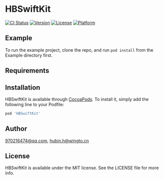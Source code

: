 # HBSwiftKit

[![CI Status](https://img.shields.io/travis/970216474@qq.com/HBSwiftKit.svg?style=flat)](https://travis-ci.org/970216474@qq.com/HBSwiftKit)
[![Version](https://img.shields.io/cocoapods/v/HBSwiftKit.svg?style=flat)](https://cocoapods.org/pods/HBSwiftKit)
[![License](https://img.shields.io/cocoapods/l/HBSwiftKit.svg?style=flat)](https://cocoapods.org/pods/HBSwiftKit)
[![Platform](https://img.shields.io/cocoapods/p/HBSwiftKit.svg?style=flat)](https://cocoapods.org/pods/HBSwiftKit)

## Example

To run the example project, clone the repo, and run `pod install` from the Example directory first.

## Requirements

## Installation

HBSwiftKit is available through [CocoaPods](https://cocoapods.org). To install
it, simply add the following line to your Podfile:

```ruby
pod 'HBSwiftKit'
```

## Author

970216474@qq.com, hubin.h@wingto.cn

## License

HBSwiftKit is available under the MIT license. See the LICENSE file for more info.

